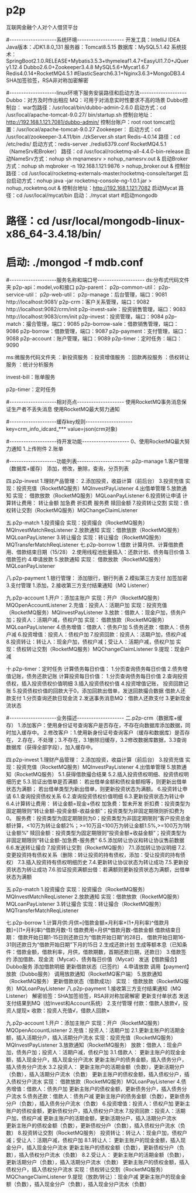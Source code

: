 # p2p
互联网金融个人对个人借贷平台


#--------------------系统环境--------------------
开发工具：IntelliJ IDEA
Java版本：JDK1.8.0_131
服务器：Tomcat8.5.15
数据库：MySQL5.1.42
系统技术：
SpringBoot2.1.0.RELEASE+Mybatis3.5.3+thymeleaf1.4.7+EasyUI1.7.0+JQuery1.12.4
Dubbo2.6.0+Zookeeper3.4.8
MySQL5.6+Mycat1.6.7
Redis4.0.14+RocketMQ4.5.1
#ElasticSearch6.3.1+Nginx3.6.3+MongoDB3.4
SHA加签验签，RSA非对称加密解密


#--------------------linux环境下服务安装路径和启动方法--------------------
Dubbo：对方及时作出相应
MQ：可用于对消息实时性要求不高的场景
Dubbo控制台：
    war包路径：/usr/local/bin/dubbo-admin-2.6.0
    启动方式：cd /usr/local/apache-tomcat-9.0.27/
                bin/startup.sh
    控制台地址：http://192.168.1.121:7081/dubbo-admin/
    控制台账户：root root
    tomcat位置：/usr/local/apache-tomcat-9.0.27
Zookeeper：
 启动方式：cd /usr/local/zookeeper-3.4.11/bin
                ./zkServer.sh start
Redis-4.0.14
    路径：cd /etc/redis/
    启动方式：redis-server ./redis6379.conf
RocketMQ4.5.1（NameSrv和Broker）
    路径：cd /usr/local/rocketmq-all-4.4.0-bin-release
    启动NameSrv方式：nohup sh mqnamesrv > nohup_namesrv.out &
    启动Broker方式：nohup sh mqbroker -n 192.168.1.121:9876 > nohup_broker.out &
    控制台路径：cd /usr/local/rocketmq-externals-master/rocketmq-console/target
    后台启动方式：nohup java -jar rocketmq-console-ng-1.0.1.jar > nohup_rocketmq.out &
    控制台地址：http://192.168.1.121:7082
启动Mycat
    路径：cd /usr/local/mycat/bin
    启动：./mycat start
#启动mongodb
#     路径：cd /usr/local/mongodb-linux-x86_64-3.4.18/bin/
#     启动: ./mongod -f mdb.conf


#--------------------服务名称和端口号--------------------
ds:分布式代码文件夹
p2p-api：model,vo和接口
p2p-parent：
p2p-common-util：
p2p-service-util：
p2p-web-util：
p2p-manage：后台管理，端口：9081
http://localhost:9081/
p2p-crm：客户关系管理，端口：9082
http://localhost:9082/crm/init
p2p-invest-sale：投资销售管理，端口：9083
http://localhost:9083/crm/init
p2p-invest：投资管理，端口：9084
p2p-match：撮合管理，端口：9085
p2p-borrow-sale：借款销售管理，端口：9086
p2p-borrow：借款管理，端口：9087
p2p-payment：支付管理，端口：9088
p2p-account：账户管理，端口：9089
p2p-timer：定时任务：端口：9090

ms:微服务代码文件夹
：新投资服务
：投资增值服务
：回款再投服务
：债权转让服务
：统计分析服务

invest-bill：账单服务

p2p-timer：定时任务


#--------------------相对亮点--------------------
使用RocketMQ事务消息保证生产者不丢失消息
使用RocketMQ最大努力通知


#--------------------缓存key规则--------------------
key=crm_info_idcard_*** value=json(crm对象)


#--------------------待开发功能--------------------
    0、使用RocketMQ最大努力通知
    1.上传附件
    2.账单


#--------------------功能列表--------------------
一.p2p-manage
1.客户管理（数据库+缓存）
添加，修改，删除，查询，分页列表

四.p2p-invest
1.理财产品管理：
2.添加投资，收益计算（前后台）
3.投资充值
    实现：投资充值（RocketMQ服务）MQInvestPayListener
4.出借单管理
5.放款通知
    实现： 借款放款（RocketMQ服务）MQLoanPayListener
6.投资转让申请
计算转让费用：
    转让金额
    加急费
    折扣费
    服务费
    赎回金额
7.投资转让交割
    实现：债权转让交割（RocketMQ服务）MQChangeClaimListener

五.p2p-match
1.投资撮合
    实现：投资撮合（RocketMQ服务）MQInvestMatchReqListener
2.放款通知
    实现：借款放款（RocketMQ服务）MQLoanPayListener
3.转让撮合
    实现：转让撮合（RocketMQ服务）MQTransferMatchReqListener
七.p2p-borrow
1.借款
计算月供、计算借款费用、借款结束日期（15/28）
2.使用线程池批量插入：还款计划、债务每日价值
3.借款签约
4.申请放款
5.放款通知
    实现： 借款放款（RocketMQ服务）MQLoanPayListener

八.p2p-payment
1.银行管理：
添加银行，银行列表
2.模拟第三方支付
加签加密
3.支付管理
1.添加，2.接收第三方支付结果通知（MQ Listener）

九.p2p-account
1.开户：添加主账户
    实现：开户（RocketMQ服务）MQOpenAccountListener
2.充值：投资人：活期户加
    实现：投资充值（RocketMQ服务）MQInvestPayListener
3.放款：借款人：现金户加，债务户加；投资人：活期户减，债权户加
    实现： 借款放款（RocketMQ服务）MQLoanPayListener
4.债务增值：借款人：债务户加
5.债务还款：借款人：债务户减
6.投资增值：投资人：债权户加
7.投资回款：投资人：活期户加，债权户减
8.投资转让：转让人：现金户加，债权户减；受让人：活期户减，债权户加
    实现：债权转让交割（RocketMQ服务）MQChangeClaimListener
9.提现：现金户减

十.p2p-timer：定时任务
计算债务每日价值：
    1.分页查询债务每日价值
    2.债务增值记账，债务还款记账
计算投资每日价值：
    1.分页查询债务每日价值
    2.查询投资债权，插入投资债权价值明细
    3.插入投资债权价值
    4.投资增值记账， 投资回款记账
    5.投资债权价值的回款大于0，添加回款出借单，发送回款撮合数据
借款人还款支付
    1.分页查询还款日现金流
    2.发送事务消息MQ：借款人还款支付
    3.更新现金流状态

#--------------------业务描述--------------------
二.p2p-crm（数据库+缓存）
1.添加客户：使用身份证号查询客户是否存在，不存在向数据库添加数据，同时加入缓存中。
2.修改客户：1.使用新身份证号查询客户（缓存和数据库）是否存在，
2.存在，不处理；3.不存在，3.1删除旧缓存，3.2修改数据库数据，3.3查询数据库（获得全部字段），加入缓存中。

四.p2p-invest
1.理财产品管理：
2.添加投资，收益计算（前后台）
3.投资充值
    实现：投资充值（RocketMQ服务）MQInvestPayListener
4.出借单管理
5.放款通知（RocketMQ服务）
5.1.获得借款撮合结果
5.2.插入投资债权明细、投资债权明细历史
5.3.验证出借单是否满额：
        若出借单金额和债权金额相等，则更新出借单状态为满额；
        若出借单类型为新出借单，则更新投资状态为满额。
6.投资转让申请
6.1.查询投资债权关系
6.2.查询投资债权价值明细
6.3.更新投资状态为转让中
6.4.计算转让费用：
    转让金额=现金+债权
    加急费：暂未开发
    折扣费：投资类型为固定期限则“转让金额-投资金额-收益金额”；投资类型为非固定期限则折扣费为0。
    服务费：投资类型为固定期限则为0；投资类型为非固定期限则“客户投资总金额计算，<10万为转让金额2%；>=10万且<100万为转让金额1.5%,>=100万为1转让金额%”
    赎回金额：投资类型为固定期限则“投资金额+收益金额”；投资类型为非固定期限则“转让金额-加急费-服务费”
6.5.添加转让协议和转让协议售前数据
6.6.发送转让撮合
7.投资转让交割（RocketMQ服务）
7.1.添加转让协议明细
7.2.变更投资持有债权关系（删除：转让投资的持有债权，添加：受让投资的持有债权）
7.3.插入投资持有债权明细历史
7.4.更新转让协议状态为转让成功
7.5.更新投资状态为转让成功
7.6.验证投资满额出借：若满额则更新投资状态为满额，出借单状态为满额

五.p2p-match
1.投资撮合
    实现：投资撮合（RocketMQ服务）MQInvestMatchReqListener
2.放款通知
    实现：借款放款（RocketMQ服务）MQLoanPayListener
3.转让撮合
    实现：转让撮合（RocketMQ服务）MQTransferMatchReqListener

七.p2p-borrow
1.计算月供:月供=[借款金额×月利率×(1+月利率)^借款月数]÷[(1+月利率)^借款月数-1]
借款费用=月供*借款月数-借款金额
借款结束日期：
借款开始日期1-15日则还款日为“借款开始日期”的28日，
借款开始日期16-31则还款日为“借款开始日期”下月的15日
2.生成还款计划
    生成等额本息（已知条件：借款金额，借款利率，月供，借款期数，首期还款日期，还款日）
3.借款签约
    添加借款、现金流（Mycat）、债务每日价值（Mycat）
    发送【借款撮合】Dubbo服务
    添加借款明细
    更新借款状态（已签约）
4.申请放款
    调用【payment】放款（Dubbo服务）
    调用放款通知（RocketMQ客户端）
5.放款通知（RocketMQ服务）
    更新借款状态（借款成功）
    实现： 借款放款（RocketMQ服务）MQLoanPayListener
八.p2p-payment
1.接收第三方支付结果通知（MQ Listener）
    解密验签：SHA加签验签，RSA非对称加密解密
    更新支付单状态
    发送支付结果到MQ（给Invest和Account系统）
2.支付管理
    付款：借款人放款√，投资人提现×
    收款：投资人充值√，借款人回款×

九.p2p-account
1.开户：添加主账户
    实现：开户（RocketMQ服务）MQOpenAccountListener
2.充值：投资人：活期户加
    2.1.更新主账户的活期金额，插入活期分户，插入活期分户流水
    实现：投资充值（RocketMQ服务）MQInvestPayListener
3.放款通知（RocketMQ服务）
    放款：借款人：现金户加，债务户加；投资人：活期户减，债权户加
    3.1.借款人：
    更新主账户的现金金额，插入现金分户，插入现金分户流水
    更新主账户的债务金额，插入债务分户，插入债务分户流水
    3.2.投资人：
    更新主账户的活期金额（负数），更新活期分户（负数），插入活期分户流水（负数）
    更新主账户的债权金额，插入债权分户，插入债权分户流水
    实现： 借款放款（RocketMQ服务）MQLoanPayListener
4.债务增值：借款人：债务户加
    更新主账户的债权金额，更新债务分户，插入债务分户流水
5.债务还款：借款人：债务户减
    更新主账户的债务金额（负数），更新债务分户（负数），插入债务分户流水（负数）
6.投资增值：投资人：债权户加
    更新主账户的债权金额，更新债权分户，插入债权分户流水
7.投资回款：投资人：活期户加，债权户减
     更新主账户的活期金额，更新活期分户，插入活期分户流水   
     更新主账户的债权金额（负数），更新债权分户（负数），插入债权分户流水（负数）
8.投资转让交割（RocketMQ服务）
    投资转让：转让人：现金户加，债权户减；受让人：活期户减，债权户加
    8.1.转让人：
    更新主账户的现金金额，插入现金分户，插入现金分户流水
    更新主账户的债权金额（负数），更新债权分户（负数），插入债权分户流水（负数）
    8.2.受让人：
    更新主账户的活期金额（负数），更新活期分户（负数），插入活期分户流水（负数）
    更新主账户的债权金额，插入债权分户，插入债权分户流水
    实现：债权转让交割（RocketMQ服务）MQChangeClaimListener
9.提现（放款/转让）：现金户减
    更新主账户的现金金额（负数），插入现金分户（负数），插入现金分户流水（负数）

